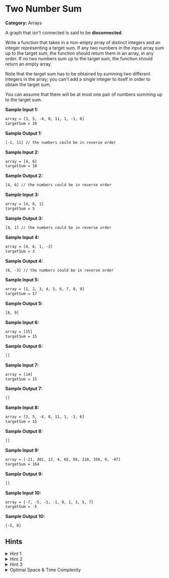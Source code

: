 # Two Number Sum

**Category:** Arrays

A graph that isn't connected is said to be **disconnected**.

Write a function that takes in a non-empty array of distinct integers and an integer representing a target sum.
If any two numbers in the input array sum up to the target sum, the function should return them in an array, in any order.
If no two numbers sum up to the target sum, the function should return an empty array.

Note that the target sum has to be obtained by summing two different integers in the array; you can't add a single integer to itself in order to obtain the target sum.

You can assume that there will be at most one pair of numbers summing up to the target sum.

**Sample Input 1:**

```txt
array = [3, 5, -4, 8, 11, 1, -1, 6]
targetSum = 10
```

**Sample Output 1:**

```txt
[-1, 11] // the numbers could be in reverse order
```

**Sample Input 2:**

```txt
array = [4, 6]
targetSum = 10
```

**Sample Output 2:**

```txt
[4, 6] // the numbers could be in reverse order
```

**Sample Input 3:**

```txt
array = [4, 6, 1]
targetSum = 5
```

**Sample Output 3:**

```txt
[4, 1] // the numbers could be in reverse order
```

**Sample Input 4:**

```txt
array = [4, 6, 1, -3]
targetSum = 3
```

**Sample Output 4:**

```txt
[6, -3] // the numbers could be in reverse order
```

**Sample Input 5:**

```txt
array = [1, 2, 3, 4, 5, 6, 7, 8, 9]
targetSum = 17
```

**Sample Output 5:**

```txt
[8, 9]
```

**Sample Input 6:**

```txt
array = [15]
targetSum = 15
```

**Sample Output 6:**

```txt
[]
```

**Sample Input 7:**

```txt
array = [14]
targetSum = 15
```

**Sample Output 7:**

```txt
[]
```

**Sample Input 8:**

```txt
array = [3, 5, -4, 8, 11, 1, -1, 6]
targetSum = 15
```

**Sample Output 8:**

```txt
[]
```

**Sample Input 9:**

```txt
array = [-21, 301, 12, 4, 65, 56, 210, 356, 9, -47]
targetSum = 164
```

**Sample Output 9:**

```txt
[]
```

**Sample Input 10:**

```txt
array = [-7, -5, -3, -1, 0, 1, 3, 5, 7]
targetSum = -5
```

**Sample Output 10:**

```txt
[-5, 0]
```

## Hints

<details>
<summary>Hint 1</summary>
Try using two for loops to sum all possible pairs of numbers in the input array.
What are the time and space implications of this approach?
</details>

<details>
<summary>Hint 2</summary>
Realize that for every number X in the input array, you are essentially trying to find a corresponding number Y such that X + Y = targetSum.
With two variables in this equation known to you, it shouldn't be hard to solve for Y.
</details>

<details>
<summary>Hint 3</summary>
Try storing every number in a hash table, solving the equation mentioned in Hint #2 for every number, and checking if the Y that you find is stored in the hash table.
What are the time and space implications of this approach?
</details>

<details>
<summary>Optimal Space & Time Complexity</summary>
O(n) time | O(n) space - where n is the length of the input array
</details>
